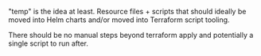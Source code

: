 "temp" is the idea at least. Resource files + scripts that should ideally be moved into Helm charts and/or moved into Terraform script tooling.

There should be no manual steps beyond terraform apply and potentially a single script to run after.